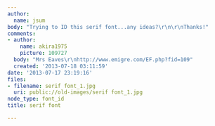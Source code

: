 ```yaml
---
author:
  name: jsum
body: "Trying to ID this serif font...any ideas?\r\n\r\nThanks!"
comments:
- author:
    name: akira1975
    picture: 109727
  body: "Mrs Eaves\r\nhttp://www.emigre.com/EF.php?fid=109"
  created: '2013-07-18 03:11:59'
date: '2013-07-17 23:19:16'
files:
- filename: serif font_1.jpg
  uri: public://old-images/serif font_1.jpg
node_type: font_id
title: serif font

---
```


